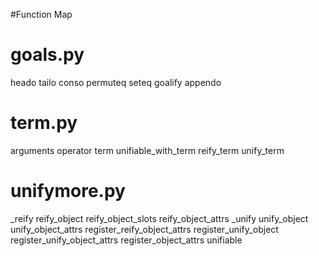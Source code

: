 #Function Map

# goals.py
heado
tailo
conso
permuteq
seteq
goalify
appendo

# term.py
arguments
operator
term
unifiable_with_term
reify_term
unify_term

# unifymore.py
_reify
reify_object
reify_object_slots
reify_object_attrs
_unify
unify_object
unify_object_attrs
register_reify_object_attrs
register_unify_object
register_unify_object_attrs
register_object_attrs
unifiable

